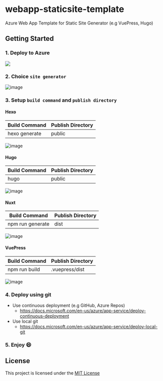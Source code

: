 # webapp-staticsite-template

Azure Web App Template for Static Site Generator (e.g VuePress, Hugo)

## Getting Started

### 1. Deploy to Azure

<a href="https://portal.azure.com/#create/Microsoft.Template/uri/https%3a%2f%2fraw.githubusercontent.com%2fshibayan%2fwebapp-staticsite-template%2fmaster%2ftemplate%2fazuredeploy.json" target="_blank">
  <img src="https://azuredeploy.net/deploybutton.png" />
</a>

### 2. Choice `site generator`

![image](https://user-images.githubusercontent.com/1356444/60607026-621c1000-9df7-11e9-9875-46c0a29943d8.png)

### 3. Setup `build command` and `publish directory`

#### Hexo

Build Command | Publish Directory
---|---|
hexo generate | public

![image](https://user-images.githubusercontent.com/1356444/60606793-f174f380-9df6-11e9-89f9-267d92d74ec8.png)

#### Hugo

Build Command | Publish Directory
---|---|
hugo | public

![image](https://user-images.githubusercontent.com/1356444/60607237-de165800-9df7-11e9-8c21-c49d4a732ab5.png)

#### Nuxt

Build Command | Publish Directory
---|---|
npm run generate | dist

![image](https://user-images.githubusercontent.com/1356444/60607330-00a87100-9df8-11e9-95c1-9f88c1ac8a9d.png)

#### VuePress

Build Command | Publish Directory
---|---|
npm run build | .vuepress/dist

![image](https://user-images.githubusercontent.com/1356444/60607363-174ec800-9df8-11e9-93aa-4a5cb00015e5.png)

### 4. Deploy using git

- Use continuous deployment (e.g GitHub, Azure Repos)
  - https://docs.microsoft.com/en-us/azure/app-service/deploy-continuous-deployment
- Use local git
  - https://docs.microsoft.com/en-us/azure/app-service/deploy-local-git

### 5. Enjoy :smile:

## License

This project is licensed under the [MIT License](https://github.com/shibayan/webapp-staticsite-template/blob/master/LICENSE)
